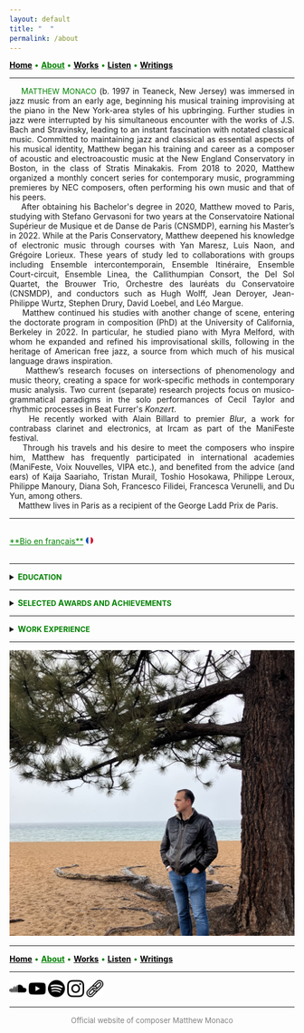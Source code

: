 ```yaml
---
layout: default
title: " ‎ "
permalink: /about
---
```


<a href="/" style="color: black">**Home**</a> <a style="color: green"> • </a> <a href="/about" style="color: green">**About**</a> <a style="color: green"> • </a> <a href="/works" style="color: black">**Works**</a> <a style="color: green"> • </a> <a href="/listen" style="color: black">**Listen**</a> <a style="color: green"> • </a> <a href="/writings" style="color: black">**Writings**</a>

***

<div style="text-align: justify">&nbsp; &nbsp; <a style="color: green">M<font size="2">ATTHEW</font> M<font size="2">ONACO</font></a> (b. 1997 in Teaneck, New Jersey) was immersed in jazz music from an early age, beginning his musical training improvising at the piano in the New York-area styles of his upbringing. Further studies in jazz were interrupted by his simultaneous encounter with the works of J.S. Bach and Stravinsky, leading to an instant fascination with notated classical music. Committed to maintaining jazz and classical as essential aspects of his musical identity, Matthew began his training and career as a composer of acoustic and electroacoustic music at the New England Conservatory in Boston, in the class of Stratis Minakakis. From 2018 to 2020, Matthew organized a monthly concert series for contemporary music, programming premieres by NEC composers, often performing his own music and that of his peers.</div>  


<div style="text-align: justify">&nbsp; &nbsp; After obtaining his Bachelor's degree in 2020, Matthew moved to Paris, studying with Stefano Gervasoni for two years at the Conservatoire National Supérieur de Musique et de Danse de Paris (CNSMDP), earning his Master’s in 2022. While at the Paris Conservatory, Matthew deepened his knowledge of electronic music through courses with Yan Maresz, Luis Naon, and Grégoire Lorieux. These years of study led to collaborations with groups including Ensemble intercontemporain, Ensemble Itinéraire, Ensemble Court-circuit, Ensemble Linea, the Callithumpian Consort, the Del Sol Quartet, the Brouwer Trio, Orchestre des lauréats du Conservatoire (CNSMDP), and conductors such as Hugh Wolff, Jean Deroyer, Jean-Philippe Wurtz, Stephen Drury, David Loebel, and Léo Margue.</div>  


<div style="text-align: justify">&nbsp; &nbsp; Matthew continued his studies with another change of scene, entering the doctorate program in composition (PhD) at the University of California, Berkeley in 2022. In particular, he studied piano with Myra Melford, with whom he expanded and refined his improvisational skills, following in the heritage of American free jazz, a source from which much of his musical language draws inspiration.</div>  


<div style="text-align: justify">&nbsp; &nbsp; Matthew’s research focuses on intersections of phenomenology and music theory, creating a space for work-specific methods in contemporary music analysis. Two current (separate) research projects focus on musico-grammatical paradigms in the solo performances of Cecil Taylor and rhythmic processes in Beat Furrer's <em>Konzert</em>. </div>  


<div style="text-align: justify">&nbsp; &nbsp; He recently worked with Alain Billard to premier <em>Blur</em>, a work for contrabass clarinet and electronics, at Ircam as part of the ManiFeste festival.</div>  


<div style="text-align: justify">&nbsp; &nbsp; Through his travels and his desire to meet the composers who inspire him, Matthew has frequently participated in international academies (ManiFeste, Voix Nouvelles, VIPA etc.), and benefited from the advice (and ears) of Kaija Saariaho, Tristan Murail, Toshio Hosokawa, Philippe Leroux, Philippe Manoury, Diana Soh, Francesco Filidei, Francesca Verunelli, and Du Yun, among others.</div>  


<div style="text-align: justify">&nbsp; &nbsp; Matthew lives in Paris as a recipient of the George Ladd Prix de Paris.</div>  

***
<br>
<a href="/bio-en-francais" style="color: green">**Bio en français**</a> <img src="./france.png" width="13" />

<br>
<br>

***

<details>
<summary><a style="color: green"><strong>E<font size="2">DUCATION</font></strong></a></summary>
<br>
<p style="padding-left: 1em; text-indent: -1em;">
<strong>PhD Candidate in Composition</strong> (degree in progress, graduation date: May 2027)
</p>
<p style="padding-left: 3em; text-indent: -3em;">
&nbsp; &nbsp; &nbsp; &nbsp; <em>University of California, Berkeley</em>
</p>
<p style="padding-left: 1em; text-indent: -1em;">
<strong>Master's Degree in Composition</strong> (2022)
</p>
<p style="padding-left: 3em; text-indent: -3em;">
&nbsp; &nbsp; &nbsp; &nbsp; <em>Conservatoire National Supérieur de Musique et de Danse de Paris</em>
</p>
<p style="padding-left: 1em; text-indent: -1em;">
<strong>Bachelor's Degree in Composition</strong> (2020)
</p>
<p style="padding-left: 3em; text-indent: -3em;">
&nbsp; &nbsp; &nbsp; &nbsp; <em>New England Conservatory</em>, Minor in Music Theory
</p>
</details>

***

<details>
<summary><a style="color: green"><strong>S<font size="2">ELECTED</font> A<font size="2">WARDS AND</font> A<font size="2">CHIEVEMENTS</font></strong></a></summary>
<br>
<p style="padding-left: 1em; text-indent: -1em;">
<font size="2"><strong>2025</strong></font> George Ladd Prix de Paris <font size="2">(Berkeley, USA)</font>     
</p>
<p style="padding-left: 1em; text-indent: -1em;">
<font size="2"><strong>2025</strong></font> Roselyn Schneider Eisner Prize in Music <font size="2">(Berkeley, USA)</font>     
</p>
<p style="padding-left: 1em; text-indent: -1em;">
<font size="2"><strong>2024</strong></font> Invited Composer, ManiFeste 2024 <font size="2">(Paris, France)</font>   
</p>
<p style="padding-left: 1em; text-indent: -1em;">
<font size="2"><strong>2023</strong></font> Composition Fellow, Workshop with Ensemble l'Itinéraire <font size="2">(Berkeley, USA)</font>   
</p>
<p style="padding-left: 1em; text-indent: -1em;">
<font size="2"><strong>2023</strong></font> Invited Composer, Académie Voix Nouvelles <font size="2">(Asnières-sur-Oise, France)</font>   
</p>
<p style="padding-left: 1em; text-indent: -1em;">
<font size="2"><strong>2021</strong> (November)</font> Composition Workshop with Ensemble intercontemporain <font size="2">(Paris, France)</font>   
</p>
<p style="padding-left: 1em; text-indent: -1em;">
<font size="2"><strong>2021</strong> (January)</font> Composition Workshop with Ensemble intercontemporain <font size="2">(Paris, France)</font>   
</p>
<p style="padding-left: 1em; text-indent: -1em;">
<font size="2"><strong>2019-2020</strong></font> Alinéa Composer-in-Residence <font size="2">(Boston, USA)</font>   
</p>
<p style="padding-left: 1em; text-indent: -1em;">
<font size="2"><strong>2019</strong></font> Callithumpian Consort Call for Scores Winner <font size="2">(Boston, USA)</font>   
</p>
<p style="padding-left: 1em; text-indent: -1em;">
<font size="2"><strong>2019</strong></font> Composition Fellow, Etchings Festival <font size="2">(Auvillar, France)</font>   
</p>
<p style="padding-left: 1em; text-indent: -1em;">
<font size="2"><strong>2019</strong></font> Composition Fellow, VIPA Festival <font size="2">(Valencia, Spain)</font>   
</p>
<p style="padding-left: 1em; text-indent: -1em;">
<font size="2"><strong>2018</strong></font> NEC Honors Ensemble Winner <font size="2">(Boston, USA)</font>   
</p>
<p style="padding-left: 1em; text-indent: -1em;">
<font size="2"><strong>2017</strong></font> Boston Philharmonic Youth Orchestra Young Composers Institute Winner <font size="2">(Boston, USA)</font>   
</p>
</details>

***

<details>
<summary><a style="color: green"><strong>W<font size="2">ORK</font> E<font size="2">XPERIENCE</font></strong></a></summary>
<br>
<p style="padding-left: 1em; text-indent: -1em;">
<font size="2"><strong>Aug. 2023 — Present</strong></font> Graduate Student Instructor at UC Berkeley <font size="2">(Berkeley, USA)</font>  
</p>
<p style="padding-left: 1em; text-indent: -1em;">
<font size="2"><strong>Sep. 2018 — May 2020</strong></font> Tuesday Night New Music Concert Series Curator <font size="2">(Boston, USA)</font>     
</p>
<p style="padding-left: 1em; text-indent: -1em;">
<font size="2"><strong>Jan. 2018 — May 2020</strong></font> NEC Music Theory TA/Tutor <font size="2">(Boston, USA)</font>     
</p>
<p style="padding-left: 1em; text-indent: -1em;">
<font size="2"><strong>Sep. 2018 — Mar. 2020</strong></font> New England Conservatory Preparatory School Substitute Instructor <font size="2">(Boston, USA)</font>     
</p>
<p style="padding-left: 1em; text-indent: -1em;">
<font size="2"><strong>Apr. 2018 — May 2018</strong></font> NEC School of Continuing Education Substitute Instructor <font size="2">(Boston, USA)</font>     
</p>
<p style="padding-left: 1em; text-indent: -1em;">
<font size="2"><strong>Apr. 2017 — Present</strong></font> Music Engraving (Freelance)  
</p>
<p style="padding-left: 1em; text-indent: -1em;">
<font size="2"><strong>Sep. 2015 — May 2016</strong></font> New York Philharmonic Education Department Intern <font size="2">(New York, USA)</font> 
</p>
</details>

***

![Tahoe](tahoe-standing.jpg)

***

<a href="/" style="color: black">**Home**</a> <a style="color: green"> • </a> <a href="/about" style="color: green">**About**</a> <a style="color: green"> • </a> <a href="/works" style="color: black">**Works**</a> <a style="color: green"> • </a> <a href="/listen" style="color: black">**Listen**</a> <a style="color: green"> • </a> <a href="/writings" style="color: black">**Writings**</a>

***

[<img src="./soundcloud.png" width="30" />](https://soundcloud.com/matthewtmonaco)  [<img src="./youtube.png" width="30" />](https://www.youtube.com/@matthewtmonaco)  [<img src="./spotify.png" width="30" />](https://open.spotify.com/artist/7c6dcoAhkkQznw76SGbMDu)  [<img src="./instagram.png" width="30" />](https://www.instagram.com/matthew.t.monaco)  [<img src="./link.png" width="30" />](https://linktr.ee/matthew.t.monaco)

***

<div style="text-align: center"><font size="2"><a style="color: grey"> Official website of composer Matthew Monaco </a></font></div>  

